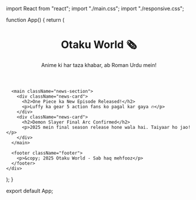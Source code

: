 import React from "react";
import "./main.css";
import "./responsive.css";

function App() {
  return (
    <div className="app">
      <header className="header">
        <h1>Otaku World 🗞️</h1>
        <p>Anime ki har taza khabar, ab Roman Urdu mein!</p>
      </header>

      <main className="news-section">
        <div className="news-card">
          <h2>One Piece ka New Episode Released!</h2>
          <p>Luffy ka gear 5 action fans ko pagal kar gaya 🔥</p>
        </div>
        <div className="news-card">
          <h2>Demon Slayer Final Arc Confirmed</h2>
          <p>2025 mein final season release hone wala hai. Taiyaar ho jao!</p>
        </div>
      </main>

      <footer className="footer">
        <p>&copy; 2025 Otaku World - Sab haq mehfooz</p>
      </footer>
    </div>
  );
}

export default App;
